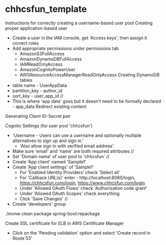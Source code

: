 # chhcsfun_template

Instructions for correctly creating a username-based user pool
Creating proper application-based user
  - Create a user in the IAM console, get 'Access keys', then assign it correct roles
  - Add appropriate permissions under permissions tab
    - AmazonS3FullAccess
    - AmazonDynamoDBFullAccess
    - IAMReadOnlyAccess
    - AmazonCognitoPowerUser
    - AWSResourceAccessManagerReadOnlyAccess
Creating DynamoDB tables
  - table name - UserAppData
  - partition_key - author_id
  - sort_key - user_app_id
  //
  - This is where 'app data' goes but it doesn't need to be formally declared - app_data
Redirect existing content

Generating Client ID-Secret pair


Cognito Settings (for user pool 'chhcsfun')
  - 'Username - Users can use a username and optionally multiple alternatives to sign up and sign in.'
    - 'Also allow sign in with verified email address'
  - Make sure 'email' and 'name' are both required attributes
  //
  - Set 'Domain name' of user pool to 'chhcsfun'
  //
  - Create 'App client' named 'Sample1'
  - Create 'App client settings' of 'Sample1'
    - For 'Enabled Identity Providers' check 'Select all'
    - For 'Callback URL(s)' enter - http://localhost:8080/login, https://chhcsfun.com/login, https://www.chhcsfun.com/login
    - Under 'Allowed OAuth Flows' check 'Authorization code grant'
    - Under 'Allowed OAuth Scopes' check everything
    - Click 'Save Changes'
    //
  - Create 'developers' group

./mvnw clean package spring-boot:repackage

Create SSL certificate for ELB in AWS Certificate Manager
  - Click on the 'Pending validation' option and select 'Create record in Route 53'
